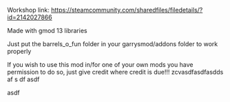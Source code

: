 Workshop link:
https://steamcommunity.com/sharedfiles/filedetails/?id=2142027866

Made with gmod 13 libraries

Just put the barrels_o_fun folder in your garrysmod/addons folder to work properly

If you wish to use this mod in/for one of your own mods you have permission to do so, just give credit where credit is due!!!
zcvasdfasdfasdds
af
s
df
asdf

asdf
